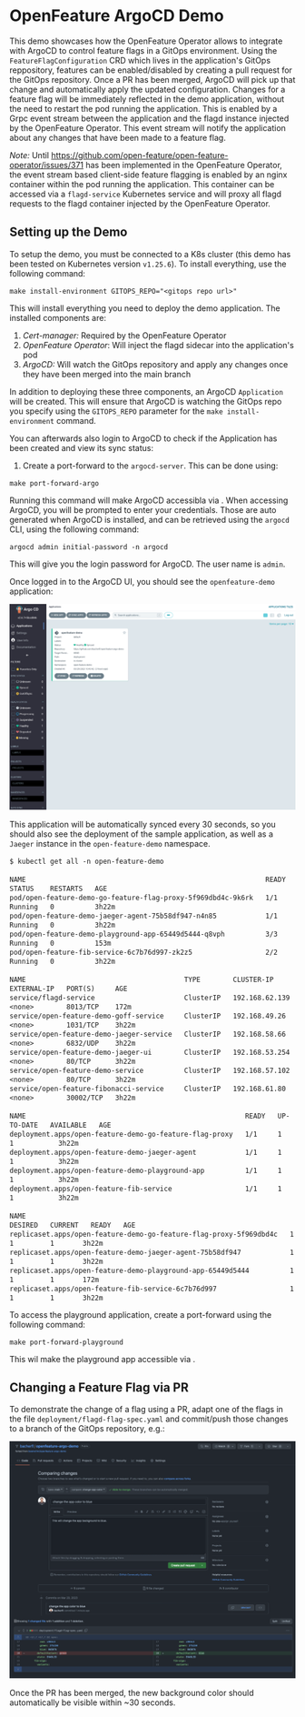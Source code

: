# OpenFeature ArgoCD Demo

This demo showcases how the OpenFeature Operator allows to integrate with ArgoCD to control feature flags 
in a GitOps environment. Using the `FeatureFlagConfiguration` CRD which lives in the application's GitOps 
reppository, features can be enabled/disabled by creating a pull request for the GitOps repository. Once a PR has been merged,
ArgoCD will pick up that change and automatically apply the updated configuration. 
Changes for a feature flag will be immediately reflected in the demo application, without the need to restart the pod running the application.
This is enabled by a Grpc event stream between the application and the flagd instance injected by the OpenFeature Operator. This event stream will
notify the application about any changes that have been made to a feature flag.

*Note:* Until https://github.com/open-feature/open-feature-operator/issues/371 has been implemented in the OpenFeature Operator, the  event stream based
client-side feature flagging is enabled by an nginx container within the pod running the application. This container can be accessed via a `flagd-service` Kubernetes service
and will proxy all flagd requests to the flagd container injected by the OpenFeature Operator.

## Setting up the Demo

To setup the demo, you must be connected to a K8s cluster (this demo has been tested on Kubernetes version `v1.25.6`).
To install everything, use the following command:

```shell
make install-environment GITOPS_REPO="<gitops repo url>"
```

This will install everything you need to deploy the demo application. The installed components are:

1. *Cert-manager:* Required by the OpenFeature Operator
1. *OpenFeature Operator*: Will inject the flagd sidecar into the application's pod
1. *ArgoCD:* Will watch the GitOps repository and apply any changes once they have been merged into the main branch

In addition to deploying these three components, an ArgoCD `Application` will be created. This will ensure that ArgoCD is 
watching the GitOps repo you specify using the `GITOPS_REPO` parameter for the `make install-environment` command.

You can afterwards also login to ArgoCD to check if the Application has been created and view its sync status:

1. Create a port-forward to the `argocd-server`. This can be done using: 

```shell
make port-forward-argo
```

Running this command will make ArgoCD accessibla via [](http://localhost:8081). When accessing ArgoCD, you will be prompted to enter your credentials.
Those are auto generated when ArgoCD is installed, and can be retrieved using the `argocd` CLI, using the following command:

```
argocd admin initial-password -n argocd
```

This will give you the login password for ArgoCD. The user name is `admin`.

Once logged in to the ArgoCD UI, you should see the `openfeature-demo` application:

![Application overview](assets/applications-overview.png)

This application will be automatically synced every 30 seconds, so you should also see the deployment of the sample application, as well as a `Jaeger` instance in the `open-feature-demo` namespace. 

```shell
$ kubectl get all -n open-feature-demo

NAME                                                           READY   STATUS    RESTARTS   AGE
pod/open-feature-demo-go-feature-flag-proxy-5f969dbd4c-9k6rk   1/1     Running   0          3h22m
pod/open-feature-demo-jaeger-agent-75b58df947-n4n85            1/1     Running   0          3h22m
pod/open-feature-demo-playground-app-65449d5444-q8vph          3/3     Running   0          153m
pod/open-feature-fib-service-6c7b76d997-zk2z5                  2/2     Running   0          3h22m

NAME                                       TYPE        CLUSTER-IP       EXTERNAL-IP   PORT(S)     AGE
service/flagd-service                      ClusterIP   192.168.62.139   <none>        8013/TCP    172m
service/open-feature-demo-goff-service     ClusterIP   192.168.49.26    <none>        1031/TCP    3h22m
service/open-feature-demo-jaeger-service   ClusterIP   192.168.58.66    <none>        6832/UDP    3h22m
service/open-feature-demo-jaeger-ui        ClusterIP   192.168.53.254   <none>        80/TCP      3h22m
service/open-feature-demo-service          ClusterIP   192.168.57.102   <none>        80/TCP      3h22m
service/open-feature-fibonacci-service     ClusterIP   192.168.61.80    <none>        30002/TCP   3h22m

NAME                                                      READY   UP-TO-DATE   AVAILABLE   AGE
deployment.apps/open-feature-demo-go-feature-flag-proxy   1/1     1            1           3h22m
deployment.apps/open-feature-demo-jaeger-agent            1/1     1            1           3h22m
deployment.apps/open-feature-demo-playground-app          1/1     1            1           3h22m
deployment.apps/open-feature-fib-service                  1/1     1            1           3h22m

NAME                                                                 DESIRED   CURRENT   READY   AGE
replicaset.apps/open-feature-demo-go-feature-flag-proxy-5f969dbd4c   1         1         1       3h22m
replicaset.apps/open-feature-demo-jaeger-agent-75b58df947            1         1         1       3h22m
replicaset.apps/open-feature-demo-playground-app-65449d5444          1         1         1       172m
replicaset.apps/open-feature-fib-service-6c7b76d997                  1         1         1       3h22m
```

To access the playground application, create a port-forward using the following command:

```shell
make port-forward-playground
```

This wil make the playground app accessible via [](http://localhost:8085).

## Changing a Feature Flag via PR

To demonstrate the change of a flag using a PR, adapt one of the flags in the file `deployment/flagd-flag-spec.yaml` and commit/push those changes to a 
branch of the GitOps repository, e.g.: 

![PR for changing background color](assets/change-color-pr.png)

Once the PR has been merged, the new background color should automatically be visible within ~30 seconds.
